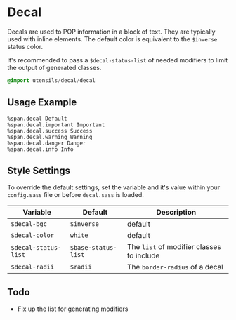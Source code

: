 
# Decal
Decals are used to <span class="decal important">POP</span> information in a block of text.
They are typically used with inline elements. The default color is
equivalent to the `$inverse` status color.

It's recommended to pass a `$decal-status-list` of needed
modifiers to limit the output of generated classes.

```sass
@import utensils/decal/decal
```

## Usage Example

<!--~ markup/decal.html.haml -->
```haml
%span.decal Default
%span.decal.important Important
%span.decal.success Success
%span.decal.warning Warning
%span.decal.danger Danger
%span.decal.info Info
```
<!-- end -->

## Style Settings
To override the default settings, set the variable and it's value
within your `config.sass` file or before `decal.sass` is loaded.

Variable             | Default             | Description
-------------------- | ------------------- | -------------------------------------------
`$decal-bgc`         | `$inverse`          | default
`$decal-color`       | `white`             | default
`$decal-status-list` | `$base-status-list` | The `list` of modifier classes to include
`$decal-radii`       | `$radii`            | The `border-radius` of a decal

## Todo
- Fix up the list for generating modifiers

